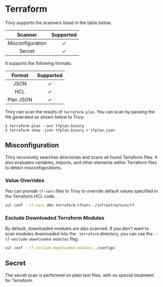 # Terraform
Trivy supports the scanners listed in the table below.

|     Scanner      | Supported |
| :--------------: | :-------: |
| Misconfiguration |     ✓     |
|      Secret      |     ✓     |

It supports the following formats:

|  Format   | Supported |
| :-------: | :-------: |
|   JSON    |     ✓     |
|    HCL    |     ✓     |
| Plan JSON |     ✓     |

Trivy can scan the results of `terraform plan`.
You can scan by passing the file generated as shown below to Trivy:

```
$ terraform plan --out tfplan.binary
$ terraform show -json tfplan.binary > tfplan.json
```

## Misconfiguration
Trivy recursively searches directories and scans all found Terraform files.
It also evaluates variables, imports, and other elements within Terraform files to detect misconfigurations.

### Value Overrides
You can provide `tf-vars` files to Trivy to override default values specified in the Terraform HCL code.

```bash
vul conf --tf-vars dev.terraform.tfvars ./infrastructure/tf
```

### Exclude Downloaded Terraform Modules
By default, downloaded modules are also scanned.
If you don't want to scan modules downloaded into the `.terraform` directory, you can use the `--tf-exclude-downloaded-modules` flag.

```bash
vul conf --tf-exclude-downloaded-modules ./configs
```

## Secret
The secret scan is performed on plain text files, with no special treatment for Terraform.